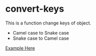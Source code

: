 # convert-keys
This is a function change keys of object.
* Camel case to Snake case
* Snake case to Camel case

[Example Here](./test.js)
